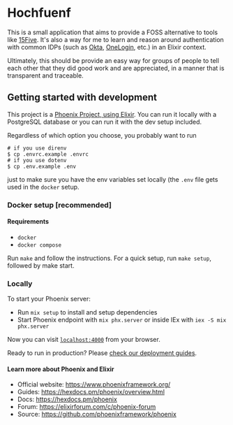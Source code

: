 # Hochfuenf

This is a small application that aims to provide a FOSS alternative to tools
like [15Five](https://15five.com). It's also a way for me to learn and reason
around authentication with common IDPs (such as [Okta](https://okta.com), 
[OneLogin](https://onelogin.com), etc.) in an Elixir context.

Ultimately, this should be provide an easy way for groups of people to tell 
each other that they did good work and are appreciated, in a manner that is 
transparent and traceable.

## Getting started with development

This project is a [Phoenix Project, using Elixir](https://phoenixframework.org).
You can run it locally with a PostgreSQL database or you can run it with the
dev setup included.

Regardless of which option you choose, you probably want to run

```shell
# if you use direnv
$ cp .envrc.example .envrc
# if you use dotenv
$ cp .env.example .env
```

just to make sure you have the env variables set locally (the `.env` file gets used
in the `docker` setup.

### Docker setup [recommended]

#### Requirements

- `docker`
- `docker compose`

Run `make` and follow the instructions. For a quick setup, run `make setup`, followed
by make start.

### Locally

To start your Phoenix server:

  * Run `mix setup` to install and setup dependencies
  * Start Phoenix endpoint with `mix phx.server` or inside IEx with `iex -S mix phx.server`

Now you can visit [`localhost:4000`](http://localhost:4000) from your browser.

Ready to run in production? Please [check our deployment guides](https://hexdocs.pm/phoenix/deployment.html).

#### Learn more about Phoenix and Elixir

  * Official website: https://www.phoenixframework.org/
  * Guides: https://hexdocs.pm/phoenix/overview.html
  * Docs: https://hexdocs.pm/phoenix
  * Forum: https://elixirforum.com/c/phoenix-forum
  * Source: https://github.com/phoenixframework/phoenix

